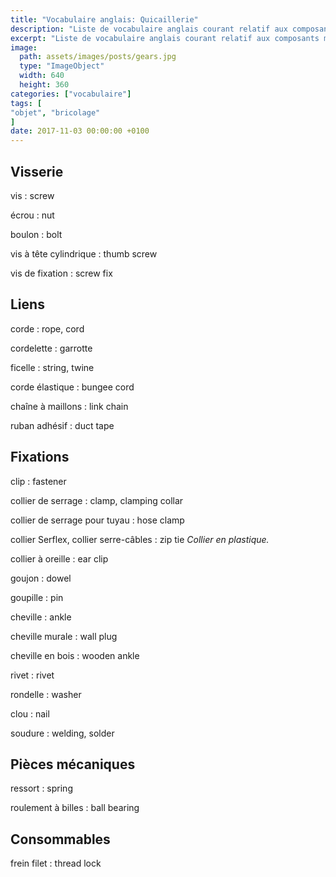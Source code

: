 ```yaml
---
title: "Vocabulaire anglais: Quicaillerie"
description: "Liste de vocabulaire anglais courant relatif aux composants mécaniques."
excerpt: "Liste de vocabulaire anglais courant relatif aux composants mécaniques."
image:
  path: assets/images/posts/gears.jpg
  type: "ImageObject"
  width: 640
  height: 360
categories: ["vocabulaire"]
tags: [
"objet", "bricolage"
]
date: 2017-11-03 00:00:00 +0100
---
```


## Visserie

vis
: screw

écrou
: nut

boulon
: bolt

vis à tête cylindrique
: thumb screw

vis de fixation
: screw fix


## Liens

corde
: rope, cord

cordelette
: garrotte

ficelle
: string, twine

corde élastique
: bungee cord

chaîne à maillons
: link chain

ruban adhésif
: duct tape


## Fixations

clip
: fastener

collier de serrage
: clamp, clamping collar

collier de serrage pour tuyau
: hose clamp

collier Serflex, collier serre-câbles
: zip tie
*Collier en plastique.*

collier à oreille
: ear clip

goujon
: dowel

goupille
: pin

cheville
:	ankle

cheville murale
: wall plug

cheville en bois
:	wooden ankle

rivet
: rivet

rondelle
: washer

clou
: nail

soudure
: welding, solder


## Pièces mécaniques

ressort
: spring

roulement à billes
: ball bearing


## Consommables

frein filet
: thread lock

